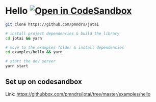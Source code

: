 # Hello [![Open in CodeSandbox](https://img.shields.io/badge/Open%20in-CodeSandbox-blue?style=flat-square&logo=codesandbox)](https://githubbox.com/pmndrs/jotai/tree/master/examples/hello)

```bash
git clone https://github.com/pmndrs/jotai

# install project dependencies & build the library
cd jotai && yarn

# move to the examples folder & install dependencies
cd examples/hello && yarn

# start the dev server
yarn start
```

## Set up on codesandbox

Link: https://githubbox.com/pmndrs/jotai/tree/master/examples/hello
